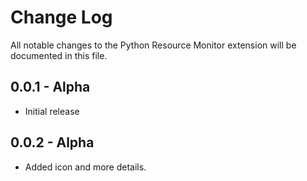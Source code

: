 # Change Log

All notable changes to the Python Resource Monitor extension will be documented in this file.

## 0.0.1 - Alpha
- Initial release


## 0.0.2 - Alpha
- Added icon and more details.